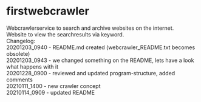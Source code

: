# firstwebcrawler
Webcrawlerservice to search and archive websites on the internet.<br>
Website to view the searchresults via keyword.<br>
Changelog:<br>
20201203_0940  - README.md created (webcrawler_README.txt becomes obsolete)<br>
20201203_0943  - we changed something on the README, lets have a look what happens with it<br>
20201228_0900  - reviewed and updated program-structure, added comments<br>
20210111_1400  - new crawler concept<br>
20210114_0909  - updated README<br>
